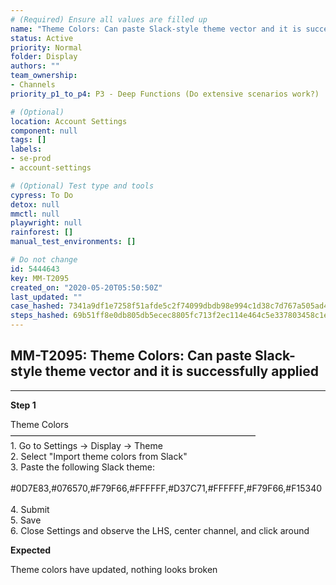 ```yaml
---
# (Required) Ensure all values are filled up
name: "Theme Colors: Can paste Slack-style theme vector and it is successfully applied"
status: Active
priority: Normal
folder: Display
authors: ""
team_ownership: 
- Channels
priority_p1_to_p4: P3 - Deep Functions (Do extensive scenarios work?)

# (Optional)
location: Account Settings
component: null
tags: []
labels: 
- se-prod
- account-settings

# (Optional) Test type and tools
cypress: To Do
detox: null
mmctl: null
playwright: null
rainforest: []
manual_test_environments: []

# Do not change
id: 5444643
key: MM-T2095
created_on: "2020-05-20T05:50:50Z"
last_updated: ""
case_hashed: 7341a9df1e7258f51afde5c2f74099dbdb98e994c1d38c7d767a505ad4b15e50174fb74b640b374ed08f5b8c325f7e2e
steps_hashed: 69b51ff8e0db805db5ecec8805fc713f2ec114e464c5e337803458c1e3babafa45ef8bc5a7e60b28ee8bcb00aed4f42c
---
```


<!-- (Auto-generated) Based on frontmatter's "key" and "name" -->

## MM-T2095: Theme Colors: Can paste Slack-style theme vector and it is successfully applied

---

**Step 1**

Theme Colors\
————————————————————————————\
1\. Go to Settings -> Display -> Theme\
2\. Select "Import theme colors from Slack"\
3\. Paste the following Slack theme:\
\
\#0D7E83,#076570,#F79F66,#FFFFFF,#D37C71,#FFFFFF,#F79F66,#F15340\
\
4\. Submit\
5\. Save\
6\. Close Settings and observe the LHS, center channel, and click around

**Expected**

Theme colors have updated, nothing looks broken

